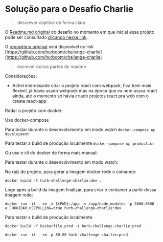# Solução para o Desafio Charlie

> descrever objetivo de forma clara

O [Readme.md original](./docs/CHALLENGE.md) do desafio no momento em que iniciei esse projeto pode ser consultado [clicando nesse link](./docs/CHALLENGE.md).

O [repositório original](https://github.com/hurbcom/challenge-charlie) está disponível no link [https://github.com/hurbcom/challenge-charlie](https://github.com/hurbcom/challenge-charlie)

> escrever outras partes do readme


Considerações:

- Achei interessante criar o projeto react com webpack, fica bem mais flexível, já havia usado webpack mas na época que eu nem usava react ainda, até o momento só hávia criado projetos react pra web com o create react-app


Rodar o projeto com docker:

Use docker-compose

Para testar durante o desenvolvimento em modo watch
`docker-compose up development`

Para testar a build de produção localmente
`docker-compose up production`


Ou use o cli do docker de forma mais manual:


Para testar durante o desenvolvimento em modo watch:

Na raiz do projeto, para gerar a imagem docker rode o comando:

`docker build -t hurb-challenge-charlie:dev .`

Logo após a build da imagem finalizar, para criar o container a partir dessa imagem rode:

`docker run -it --rm -v ${PWD}:/app -v /app/node_modules -p 3000:3000 -e CHOKIDAR_USEPOLLING=true hurb-challenge-charlie:dev`

Para testar a build de produção localmente:

`docker build -f Dockerfile.prod -t hurb-challenge-charlie:prod .`

`docker run -it --rm -p 80:80 hurb-challenge-charlie:prod`


